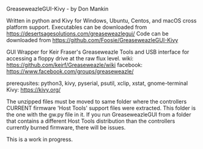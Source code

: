 GreaseweazleGUI-Kivy - by Don Mankin

Written in python and Kivy for Windows, Ubuntu, Centos, and macOS cross platform support.
Executables can be downloaded from https://desertsagesolutions.com/greaseweazlegui/
Code can be downloaded from https://github.com/Foosie/GreaseweazleGUI-Kivy
 
GUI Wrapper for Keir Fraser's Greaseweazle
Tools and USB interface for accessing a floppy drive at the raw flux level.
wiki: https://github.com/keirf/Greaseweazle/wiki
facebook: https://www.facebook.com/groups/greaseweazle/

prerequsites: python3, kivy, pyserial, psutil, xclip, xstat, gnome-terminal
Kivy: https://kivy.org/

The unzipped files must be moved to same folder where the controllers CURRENT firmware 'Host Tools' support files were extracted. This folder is the one with the gw.py file in it. If you run GreaseweazleGUI from a folder that contains a different Host Tools distribution than the controllers currently burned firmware, there will be issues.

This is a work in progress.
